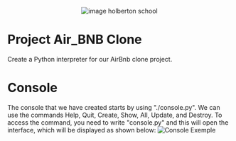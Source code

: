 <p align="center">
<picture>
 <source media="(prefers-color-scheme: dark)" srcset="https://images.squarespace-cdn.com/content/v1/5a4bfe8bf09ca4228ceca3b7/1539139199598-ANH454IHZI1OKWONKRXY/logo.jpg?format=2500w">
 <source media="(prefers-color-scheme: light)" srcset="https://encrypted-tbn0.gstatic.com/images?q=tbn:ANd9GcQIrK23KvJPB7XdZrIk9mHwe3GZvtsUZLjkh-eG6KRgCLeWu3MW0kFcggq4COpLmeZviQ&usqp=CAU">
 <img alt="image holberton school" src="https://apply.holbertonschool.com/auth/sign_up?country=fr&locale=fr">
</picture>
</p>

# Project Air_BNB Clone 
Create a Python interpreter for our AirBnb clone project.

# Console

The console that we have created starts by using "./console.py". We can use the commands Help, Quit, Create, Show, All, Update, and Destroy.
To access the command, you need to write "console.py" and this will open the interface, which will be displayed as shown below:
![Console Exemple](https://private-user-images.githubusercontent.com/146731868/311446628-d75e3762-963e-45ff-ba49-ac5d991a0cff.png?jwt=eyJhbGciOiJIUzI1NiIsInR5cCI6IkpXVCJ9.eyJpc3MiOiJnaXRodWIuY29tIiwiYXVkIjoicmF3LmdpdGh1YnVzZXJjb250ZW50LmNvbSIsImtleSI6ImtleTUiLCJleHAiOjE3MDk5OTc5NjAsIm5iZiI6MTcwOTk5NzY2MCwicGF0aCI6Ii8xNDY3MzE4NjgvMzExNDQ2NjI4LWQ3NWUzNzYyLTk2M2UtNDVmZi1iYTQ5LWFjNWQ5OTFhMGNmZi5wbmc_WC1BbXotQWxnb3JpdGhtPUFXUzQtSE1BQy1TSEEyNTYmWC1BbXotQ3JlZGVudGlhbD1BS0lBVkNPRFlMU0E1M1BRSzRaQSUyRjIwMjQwMzA5JTJGdXMtZWFzdC0xJTJGczMlMkZhd3M0X3JlcXVlc3QmWC1BbXotRGF0ZT0yMDI0MDMwOVQxNTIxMDBaJlgtQW16LUV4cGlyZXM9MzAwJlgtQW16LVNpZ25hdHVyZT1kMDMxZjU5YTBmZTIxZDUyMDI5ODM0OWI5MWYzNTllNWQ4ZDA2ZTJjZDdkNWRiY2I3ZjFhY2MzMmM0M2IyNzhiJlgtQW16LVNpZ25lZEhlYWRlcnM9aG9zdCZhY3Rvcl9pZD0wJmtleV9pZD0wJnJlcG9faWQ9MCJ9.8N_CbfTJQ6PXC2D6CxWMDInAUj9JsRzZpH_0sTar2GY)

